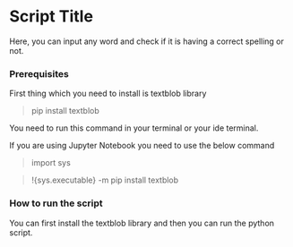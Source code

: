 # Script Title
<!--Remove the below lines and add yours -->
Here, you can input any word and check if it is having a correct spelling or not.

### Prerequisites
<!--Remove the below lines and add yours -->
First thing which you need to install is textblob library
<!--Install library-->
>pip install textblob
<!--For jupyter nb-->
You need to run this command in your terminal or your ide terminal.
<!--for jp nb-->
If you are using Jupyter Notebook you need to use the below command
<!--for jp nb-->
>import sys 
<!--command-->
>!{sys.executable} -m pip install textblob 

### How to run the script
<!--Remove the below lines and add yours -->
You can first install the textblob library and then you can run the python script.
